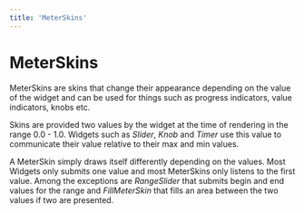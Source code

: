```yaml
---
title: 'MeterSkins'
---
```



# MeterSkins

MeterSkins are skins that change their appearance depending on the value of the widget and can be used for things such as progress indicators, value indicators, knobs etc.

Skins are provided two values by the widget at the time of rendering in the range 0.0 - 1.0. Widgets such as *Slider*, *Knob* and *Timer* use this value to communicate their value relative to their max and min values.

A MeterSkin simply draws itself differently depending on the values. Most Widgets only submits one value and most MeterSkins only listens to the first value. Among the exceptions are *RangeSlider* that submits begin and end values for the range and *FillMeterSkin* that fills an area between the two values if two are presented.



